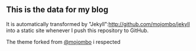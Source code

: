 This is the data for my blog
-----
It is automatically transformed by "Jekyll":http://github.com/mojombo/jekyll into a static site whenever I push this repository to GitHub.

The theme forked from [@mojombo](https://github.com/mojombo) i respected 